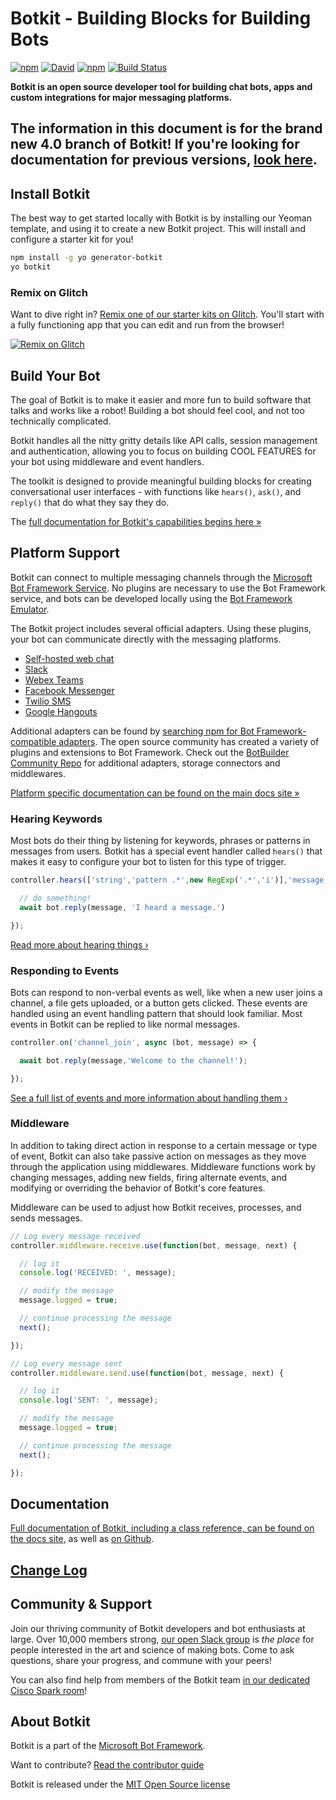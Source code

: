 # Botkit - Building Blocks for Building Bots

[![npm](https://img.shields.io/npm/v/botkit.svg)](https://www.npmjs.com/package/botkit)
[![David](https://img.shields.io/david/howdyai/botkit.svg)](https://david-dm.org/howdyai/botkit)
[![npm](https://img.shields.io/npm/l/botkit.svg)](https://spdx.org/licenses/MIT)
[![Build Status](https://travis-ci.com/howdyai/botkit.svg?branch=master)](https://travis-ci.com/howdyai/botkit)

**Botkit is an open source developer tool for building chat bots, apps and custom integrations for major messaging platforms.**

## The information in this document is for the brand new 4.0 branch of Botkit! If you're looking for documentation for previous versions, [look here](https://botkit.ai/docs/v0/).

## Install Botkit

The best way to get started locally with Botkit is by installing our Yeoman template, and using it to create a new Botkit project. 
This will install and configure a starter kit for you!

```bash
npm install -g yo generator-botkit
yo botkit
```

### Remix on Glitch

Want to dive right in? [Remix one of our starter kits on Glitch](https://glitch.com/botkit). You'll start with a fully functioning app that you can edit and run from the browser!

 [![Remix on Glitch](https://botkit.ai/docs/glitch.png)](https://glitch.com/botkit)

## Build Your Bot

The goal of Botkit is to make it easier and more fun to build software that talks and works like a robot! 
Building a bot should feel cool, and not too technically complicated.

Botkit handles all the nitty gritty details like
API calls, session management and authentication,
allowing you to focus on building COOL FEATURES for your
bot using middleware and event handlers.

The toolkit is designed to provide meaningful building blocks for creating conversational user interfaces - with functions like `hears()`, `ask()`, and `reply()` that do what they say they do.

The [full documentation for Botkit's capabilities begins here &raquo;](../docs/index.md)

## Platform Support

Botkit can connect to multiple messaging channels through the [Microsoft Bot Framework Service](https://dev.botframework.com).
No plugins are necessary to use the Bot Framework service, and bots can be developed locally using the [Bot Framework Emulator](https://aka.ms/botframework-emulator).

The Botkit project includes several official adapters. Using these plugins, your bot can communicate directly with the messaging platforms.

* [Self-hosted web chat](../botbuilder-adapter-web)
* [Slack](../botbuilder-adapter-slack)
* [Webex Teams](../botbuilder-adapter-webex)
* [Facebook Messenger](../botbuilder-adapter-facebook)
* [Twilio SMS](../botbuilder-adapter-twilio-sms)
* [Google Hangouts](../botbuilder-adapter-hangouts)

Additional adapters can be found by [searching npm for Bot Framework-compatible adapters](https://www.npmjs.com/search?q=botbuilder-adapter). The open source community has created a variety of plugins and extensions to Bot Framework.  Check out the [BotBuilder Community Repo](https://github.com/BotBuilderCommunity/botbuilder-community-js) for additional adapters, storage connectors and middlewares.

[Platform specific documentation can be found on the main docs site  &raquo;](../docs/platforms/index.md)

### Hearing Keywords

Most bots do their thing by listening for keywords, phrases or patterns in messages from users. Botkit has a special event handler called `hears()` that makes it easy to configure your bot to listen for this type of trigger.

```javascript
controller.hears(['string','pattern .*',new RegExp('.*','i')],'message,other_event', async (bot, message) => {

  // do something!
  await bot.reply(message, 'I heard a message.')

});
```

[Read more about hearing things &rsaquo;](../docs/core.md#matching-patterns-and-keywords-with-hears)

### Responding to Events

Bots can respond to non-verbal events as well, like when a new user joins a channel, a file gets uploaded, or a button gets clicked. These events are handled using an event handling pattern that should look familiar. Most events in Botkit can be replied to like normal messages.

```javascript
controller.on('channel_join', async (bot, message) => {

  await bot.reply(message,'Welcome to the channel!');

});
```

[See a full list of events and more information about handling them &rsaquo;](../docs/core.md#receiving-messages-and-events)

### Middleware

In addition to taking direct action in response to a certain message or type of event, Botkit can also take passive action on messages as they move through the application using middlewares. Middleware functions work by changing messages, adding new fields, firing alternate events, and modifying or overriding the behavior of Botkit's core features.

Middleware can be used to adjust how Botkit receives, processes, and sends messages.

```javascript
// Log every message received
controller.middleware.receive.use(function(bot, message, next) {

  // log it
  console.log('RECEIVED: ', message);

  // modify the message
  message.logged = true;

  // continue processing the message
  next();

});

// Log every message sent
controller.middleware.send.use(function(bot, message, next) {

  // log it
  console.log('SENT: ', message);

  // modify the message
  message.logged = true;

  // continue processing the message
  next();

});
```
## Documentation

[Full documentation of Botkit, including a class reference, can be found on the docs site](https://botkit.ai/docs/v4), as well as [on Github](../docs/index.md).

## [Change Log](https://github.com/howdyai/botkit/blob/master/changelog.md)

## Community & Support

Join our thriving community of Botkit developers and bot enthusiasts at large.
Over 10,000 members strong, [our open Slack group](https://community.botkit.ai) is
_the place_ for people interested in the art and science of making bots.
Come to ask questions, share your progress, and commune with your peers!

You can also find help from members of the Botkit team [in our dedicated Cisco Spark room](https://eurl.io/#SyNZuomKx)!

## About Botkit

Botkit is a part of the [Microsoft Bot Framework](https://dev.botframework.com).

Want to contribute? [Read the contributor guide](https://github.com/howdyai/botkit/blob/master/CONTRIBUTING.md)

Botkit is released under the [MIT Open Source license](https://github.com/howdyai/botkit/blob/master/LICENSE.md)
